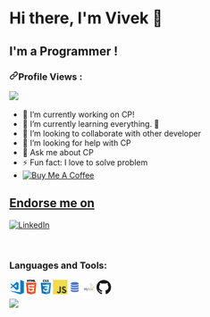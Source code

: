 # Hi there, I'm Vivek 👋

## I'm a Programmer !
<h3><a id="user-content-profile-views-" class="anchor" aria-hidden="true" href="#profile-views-"><svg class="octicon octicon-link" viewBox="0 0 16 16" version="1.1" width="16" height="16" aria-hidden="true"><path fill-rule="evenodd" d="M7.775 3.275a.75.75 0 001.06 1.06l1.25-1.25a2 2 0 112.83 2.83l-2.5 2.5a2 2 0 01-2.83 0 .75.75 0 00-1.06 1.06 3.5 3.5 0 004.95 0l2.5-2.5a3.5 3.5 0 00-4.95-4.95l-1.25 1.25zm-4.69 9.64a2 2 0 010-2.83l2.5-2.5a2 2 0 012.83 0 .75.75 0 001.06-1.06 3.5 3.5 0 00-4.95 0l-2.5 2.5a3.5 3.5 0 004.95 4.95l1.25-1.25a.75.75 0 00-1.06-1.06l-1.25 1.25a2 2 0 01-2.83 0z"></path></svg></a>Profile Views :<br></h3>


<img src="https://camo.githubusercontent.com/c2344f891c785dfe7ecbc4c76afcf80f0f5112955acc4761e6016fb1165a25f3/68747470733a2f2f70726f66696c652d636f756e7465722e676c697463682e6d652f736872616e6e796f626173752f636f756e742e737667" data-canonical-src="https://profile-counter.glitch.me/Viv786ek/count.svg" style="max-width:100%;">


- 🔭 I’m currently working on CP!
- 🌱 I’m currently learning everything. 🤣
- 👯 I’m looking to collaborate with other developer
- 🤔 I’m looking for help with CP
- 💬 Ask me about CP
- ⚡ Fun fact: I love to solve problem
- <a href="https://www.buymeacoffee.com/TuOmwckVD" target="_blank"><img src="https://cdn.buymeacoffee.com/buttons/v2/default-yellow.png" alt="Buy Me A Coffee" style="height: 15px !important;width: 70 !important;" ></a>

<a href="https://www.linkedin.com/in/Viv786ek/" target="_blank"><h2>Endorse me on </h2><img src="https://encrypted-tbn0.gstatic.com/images?q=tbn:ANd9GcQ6152iVjc8GnvG9pp0adVl2wwgYFsidHAI0g&usqp=CAU" alt="LinkedIn"  style="height: 25 !important;width: 75px !important ;" > </a>

<br />

### Languages and Tools:

<img align="left" alt="Visual Studio Code" width="26px" src="https://raw.githubusercontent.com/github/explore/80688e429a7d4ef2fca1e82350fe8e3517d3494d/topics/visual-studio-code/visual-studio-code.png" />
<img align="left" alt="HTML5" width="26px" src="https://raw.githubusercontent.com/github/explore/80688e429a7d4ef2fca1e82350fe8e3517d3494d/topics/html/html.png" />
<img align="left" alt="CSS3" width="26px" src="https://raw.githubusercontent.com/github/explore/80688e429a7d4ef2fca1e82350fe8e3517d3494d/topics/css/css.png" />

<img align="left" alt="JavaScript" width="26px" src="https://raw.githubusercontent.com/github/explore/80688e429a7d4ef2fca1e82350fe8e3517d3494d/topics/javascript/javascript.png" />

<img align="left" alt="SQL" width="26px" src="https://raw.githubusercontent.com/github/explore/80688e429a7d4ef2fca1e82350fe8e3517d3494d/topics/sql/sql.png" />
<img align="left" alt="MySQL" width="26px" src="https://raw.githubusercontent.com/github/explore/80688e429a7d4ef2fca1e82350fe8e3517d3494d/topics/mysql/mysql.png" />

<img align="left" alt="GitHub" width="26px" src="https://raw.githubusercontent.com/github/explore/78df643247d429f6cc873026c0622819ad797942/topics/github/github.png" />

<br />
<br />


<img src="https://github-readme-stats.vercel.app/api?username=viv786ek&&show_icons=true&title_color=ffffff&icon_color=bb2acf&text_color=daf7dc&bg_color=151515">

[twitter]: https://twitter.com/VivekKu04263472
[instagram]: https://instagram.com/Viv786ek
[linkedin]: https://www.linkedin.com/in/viv786ek/
